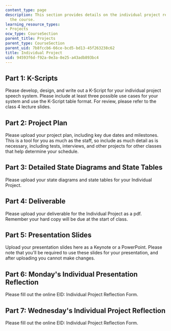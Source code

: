 ```yaml
---
content_type: page
description: This section provides details on the individual project required for
  the course.
learning_resource_types:
- Projects
ocw_type: CourseSection
parent_title: Projects
parent_type: CourseSection
parent_uid: 7b8fccb6-66ce-bcd5-bd13-45f263238c62
title: Individual Project
uid: 94593f6d-f92a-0e3a-8e25-a43adb893bc4
---
```


Part 1: K-Scripts
-----------------

Please develop, design, and write out a K-Script for your individual project speech system. Please include at least three possible use cases for your system and use the K-Script table format. For review, please refer to the class 4 lecture slides.

Part 2: Project Plan
--------------------

Please upload your project plan, including key due dates and milestones. This is a tool for you as much as the staff, so include as much detail as is necessary, including tests, interviews, and other projects for other classes that help determine your schedule.

Part 3: Detailed State Diagrams and State Tables
------------------------------------------------

Please upload your state diagrams and state tables for your Individual Project.

Part 4: Deliverable
-------------------

Please upload your deliverable for the Individual Project as a pdf. Remember your hard copy will be due at the start of class.

Part 5: Presentation Slides
---------------------------

Upload your presentation slides here as a Keynote or a PowerPoint. Please note that you'll be required to use these slides for your presentation, and after uploading you cannot make changes.

Part 6: Monday's Individual Presentation Reflection
---------------------------------------------------

Please fill out the online EID: Individual Project Reflection Form.

Part 7: Wednesday's Individual Project Reflection
-------------------------------------------------

Please fill out the online EID: Individual Project Reflection Form.